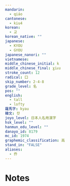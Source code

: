```yaml
---
mandarin:
  - qiáo
cantonese:
  - kiu4
korean:
  - 교
korean_native: ""
japanese:
  - KYOU
  - GYOU
japanese_nanori: ""
vietnamese:
middle_chinese_initial: k
middle_chinese_final: ɣiᴇu
stroke_count: 12
radical: 口
skip_number: 2-4-8
grade_level: 名
pos: ""
english:
  - tall
  - lofty
羅馬字: kyau
韓文: 캿
joyo_level: 日本人名用漢字
hsk_level: ""
hanmun_edu_level: ""
danayo_id: 8179
mc_id: 1974
graphemic_classification: 高
stand_in: "FALSE"
aliases:
  - 乔
---
```


# Notes
